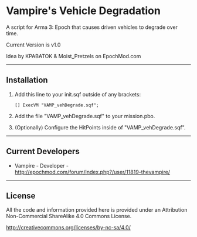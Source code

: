 **Vampire's Vehicle Degradation**
================
A script for Arma 3: Epoch that causes driven vehicles to degrade over time.

Current Version is v1.0

Idea by KPABATOK & Moist_Pretzels on EpochMod.com

--------------------------
Installation
--------------------------
1.	Add this line to your init.sqf outside of any brackets:

    ```[] ExecVM "VAMP_vehDegrade.sqf";```

2. Add the file "VAMP_vehDegrade.sqf" to your mission.pbo.

3. (Optionally) Configure the HitPoints inside of "VAMP_vehDegrade.sqf".

--------------------------
Current Developers
--------------------------
* Vampire - Developer - http://epochmod.com/forum/index.php?/user/11819-thevampire/

--------------------------
License
--------------------------
All the code and information provided here is provided under an Attribution Non-Commercial ShareAlike 4.0 Commons License.

http://creativecommons.org/licenses/by-nc-sa/4.0/
